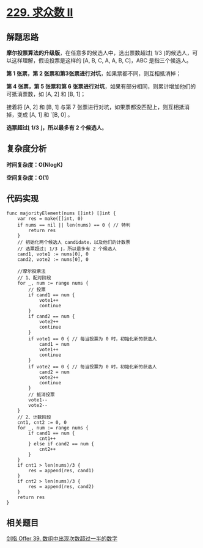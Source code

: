 # [229. 求众数 II](https://leetcode-cn.com/problems/majority-element-ii/)

## 解题思路

**摩尔投票算法的升级版**，在任意多的候选人中，选出票数超过⌊ 1/3 ⌋的候选人，可以这样理解，假设投票是这样的 [A, B, C, A, A, B, C]，ABC 是指三个候选人。

**第 1 张票，第 2 张票和第3张票进行对坑**，如果票都不同，则互相抵消掉；

**第 4 张票，第 5 张票和第 6 张票进行对坑**，如果有部分相同，则累计增加他们的可抵消票数，如 [A, 2] 和 [B, 1]；

接着将 [A, 2] 和 [B, 1] 与第 7 张票进行对坑，如果票都没匹配上，则互相抵消掉，变成 [A, 1] 和 `[B, 0] 。

**选票超过⌊ 1/3 ⌋，所以最多有 2 个候选人**。

## 复杂度分析

**时间复杂度：O(NlogK)**

**空间复杂度：O(1)** 

## 代码实现

```golang
func majorityElement(nums []int) []int {
	var res = make([]int, 0)
	if nums == nil || len(nums) == 0 { // 特判
		return res
	}
	// 初始化两个候选人 candidate，以及他们的计数票
	// 选票超过⌊ 1/3 ⌋，所以最多有 2 个候选人
	cand1, vote1 := nums[0], 0
	cand2, vote2 := nums[0], 0

	//摩尔投票法
	// 1、配对阶段
	for _, num := range nums {
		// 投票
		if cand1 == num {
			vote1++
			continue
		}
		if cand2 == num {
			vote2++
			continue
		}
		if vote1 == 0 { // 每当投票为 0 时，初始化新的获选人
			cand1 = num
			vote1++
			continue
		}
		if vote2 == 0 { // 每当投票为 0 时，初始化新的获选人
			cand2 = num
			vote2++
			continue
		}
		// 抵消投票
		vote1--
		vote2--
	}
	// 2、计数阶段
	cnt1, cnt2 := 0, 0
	for _, num := range nums {
		if cand1 == num {
			cnt1++
		} else if cand2 == num {
			cnt2++
		}
	}
	if cnt1 > len(nums)/3 {
		res = append(res, cand1)
	}
	if cnt2 > len(nums)/3 {
		res = append(res, cand2)
	}
	return res
}
```

## 相关题目

[剑指 Offer 39. 数组中出现次数超过一半的数字](https://leetcode-cn.com/problems/shu-zu-zhong-chu-xian-ci-shu-chao-guo-yi-ban-de-shu-zi-lcof/)